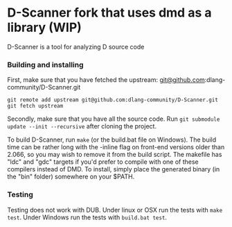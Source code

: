 # D-Scanner fork that uses dmd as a library (WIP)

D-Scanner is a tool for analyzing D source code

### Building and installing

First, make sure that you have fetched the upstream: git@github.com:dlang-community/D-Scanner.git

```
git remote add upstream git@github.com:dlang-community/D-Scanner.git
git fetch upstream
```

Secondly, make sure that you have all the source code. Run ```git submodule update --init --recursive```
after cloning the project.

To build D-Scanner, run ```make``` (or the build.bat file on Windows).
The build time can be rather long with the -inline flag on front-end versions
older than 2.066, so you may wish to remove it from the build script. The
makefile has "ldc" and "gdc" targets if you'd prefer to compile with one of these
compilers instead of DMD. To install, simply place the generated binary (in the
"bin" folder) somewhere on your $PATH.

### Testing
Testing does not work with DUB.
Under linux or OSX run the tests with `make test`.
Under Windows run the tests with `build.bat test`.
